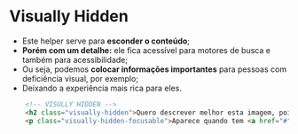 # Visually Hidden
- Este helper serve para **esconder o conteúdo**;
- **Porém com um detalhe:** ele fica acessível para motores de busca e também para acessibilidade;
- Ou seja, podemos **colocar informações importantes** para pessoas com deficiência visual, por exemplo;
- Deixando a experiência mais rica para eles.

~~~~html
    <!-- VISULLY HIDDEN -->
    <h2 class="visually-hidden">Quero descrever melhor esta imagem, pois ela é importante.</h2>
    <p class="visually-hidden-focusable">Aparece quando tem <a href="#">foco</a></p>
~~~~